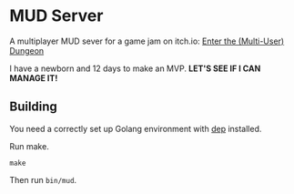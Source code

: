 # MUD Server
A multiplayer MUD sever for a game jam on itch.io: [Enter the (Multi-User) Dungeon](https://itch.io/jam/enterthemud)

I have a newborn and 12 days to make an MVP. **LET'S SEE IF I CAN MANAGE IT!**

## Building

You need a correctly set up Golang environment with [dep](https://github.com/golang/dep) installed.

Run make.

    make

Then run `bin/mud`.